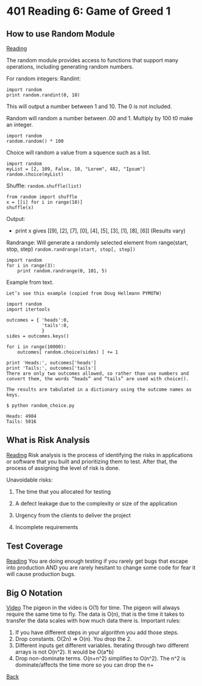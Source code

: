 # 401 Reading 6: Game of Greed 1

## How to use Random Module
[Reading](https://www.pythonforbeginners.com/random/how-to-use-the-random-module-in-python)

The random module provides access to functions that support many operations, including generating random numbers.

For random integers:
Randint:
```
import random
print random.randint(0, 10)
```
This will output a number between 1 and 10. The 0 is not included.


Random will random a number between .00 and 1. Multiply by 100 t0 make an integer.
```
import random
random.random() * 100
```

Choice will random a value from a squence such as a list.

```
import random
myList = [2, 109, False, 10, "Lorem", 482, "Ipsum"]
random.choice(myList)
```

Shuffle:
`random.shuffle(list)`
```
from random import shuffle
x = [[i] for i in range(10)]
shuffle(x)
```
Output:
* print x  gives  [[9], [2], [7], [0], [4], [5], [3], [1], [8], [6]]
(Results vary)

Randrange:
Will generate a randomly selected element from range(start, stop, step)
`random.randrange(start, stop[, step])`
```
import random
for i in range(3):
    print random.randrange(0, 101, 5)
```

Example from text.
```
Let’s see this example (copied from Doug Hellmann PYMOTW)

import random
import itertools

outcomes = { 'heads':0,
             'tails':0,
             }
sides = outcomes.keys()

for i in range(10000):
    outcomes[ random.choice(sides) ] += 1

print 'Heads:', outcomes['heads']
print 'Tails:', outcomes['tails']
There are only two outcomes allowed, so rather than use numbers and convert them, the words “heads” and “tails” are used with choice().

The results are tabulated in a dictionary using the outcome names as keys.

$ python random_choice.py

Heads: 4984
Tails: 5016
```

## What is Risk Analysis
[Reading](https://www.edureka.co/blog/risk-analysis-in-software-testing/)
Risk analysis is the process of identifying the risks in applications or software that you built and prioritizing them to test. After that, the process of assigning the level of risk is done.

Unavoidable risks:
1. The time that you allocated for testing

2. A defect leakage due to the complexity or size of the application

3. Urgency from the clients to deliver the project

4. Incomplete requirements


## Test Coverage
[Reading](https://martinfowler.com/bliki/TestCoverage.html)
You are doing enough testing if you rarely get bugs that escape into production AND you are rarely hesitant to change some code for fear it will cause production bugs.


## Big O Notation
[Video](https://www.youtube.com/watch?v=v4cd1O4zkGw)
The pigeon in the video is O(1) for time. The pigeon will always require the same time to fly. The data is O(n), that is the time it takes to transfer the data scales with how much data there is.
Important rules:
1. If you have different steps in your algorithm you add those steps.
2. Drop constants. O(2n) => O(n). You drop the 2.
3. Different inputs get different variables. Iterating through two different arrays is not O(n^2). It would be O(a*b)
4. Drop non-dominate terms. O(n+n^2) simplifies to O(n^2). The n^2 is dominate/affects the time more so you can drop the n+


[Back](README.md)